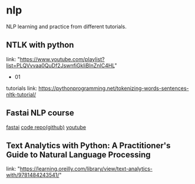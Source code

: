 # nlp
NLP learning and practice from different tutorials.

## NTLK with python 
link: "https://www.youtube.com/playlist?list=PLQVvvaa0QuDf2JswnfiGkliBInZnIC4HL"
* 01

tutorials link: https://pythonprogramming.net/tokenizing-words-sentences-nltk-tutorial/

## Fastai NLP course 
<a href="https://www.fast.ai/2019/07/08/fastai-nlp/">fastai</a>
<a href="https://github.com/fastai/course-nlp">code repo(github)</a>
<a href="https://www.youtube.com/playlist?list=PLtmWHNX-gukKocXQOkQjuVxglSDYWsSh9">youtube</a>

## Text Analytics with Python: A Practitioner's Guide to Natural Language Processing
link: "https://learning.oreilly.com/library/view/text-analytics-with/9781484243541/"
 


